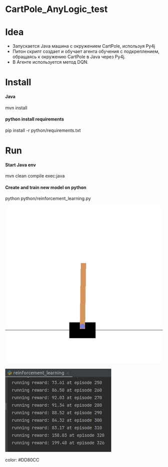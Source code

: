 <h1>CartPole_AnyLogic_test</h1>

<h1>Idea</h1>

*  Запускается Java машина с окружением CartPole, используя Py4j
*  Питон скрипт создает и обучает агента обучения с подкреплением, обращаясь к окружению CartPole в Java через Py4j.
*  В Агенте используется метод DQN. 
 

<h1>Install</h1>
<h4>Java</h4>
mvn install
<h4>python install requirements</h4>
pip install -r python/requirements.txt

<h1>Run</h1>
<h4>Start Java env</h4>
mvn clean compile exec:java
<h4>Create and train new model on python</h4>
python python/reinforcement_learning.py

![cartpole](readme_images/cart-pole.gif)

![results](readme_images/results.png)

color: #DD80CC


